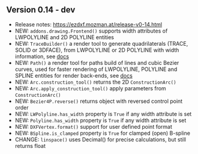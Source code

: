 Version 0.14 - dev
------------------

- Release notes: https://ezdxf.mozman.at/release-v0-14.html
- NEW: `addons.drawing.Frontend()` supports width attributes of LWPOLYLINE and 2D POLYLINE entities
- NEW: `TraceBuilder()` a render tool to generate quadrilaterals (TRACE, SOLID or 3DFACE), 
  from LWPOLYLINE or 2D POLYLINE with width information,
  see [docs](https://ezdxf.mozman.at/docs/render/trace.html)
- NEW: `Path()` a render tool for paths build of lines and cubic Bezier curves, used for
  faster rendering of LWPOLYLINE, POLYLINE and SPLINE entities for render back-ends, 
  see [docs](https://ezdxf.mozman.at/docs/render/path.html)  
- NEW: `Arc.construction_tool()` returns the 2D `ConstructionArc()`
- NEW: `Arc.apply_construction_tool()` apply parameters from `ConstructionArc()`
- NEW: `Bezier4P.reverse()` returns object with reversed control point order
- NEW: `LWPolyline.has_width` property is `True` if any width attribute is set
- NEW: `Polyline.has_width` property is `True` if any width attribute is set
- NEW: `DXFVertex.format()` support for user defined point format 
- NEW: `BSpline.is_clamped` property is `True` for clamped (open) B-spline
- CHANGE: `linspace()` uses Decimal() for precise calculations, but still returns float